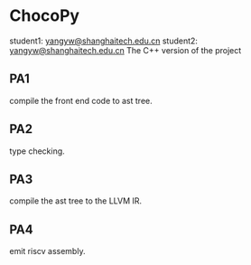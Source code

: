 # ChocoPy
student1: yangyw@shanghaitech.edu.cn
student2: yangyw@shanghaitech.edu.cn
The C++ version of the project

## PA1
compile the front end code to ast tree.

## PA2
type checking.

## PA3
compile the ast tree to the LLVM IR.

## PA4
emit riscv assembly.